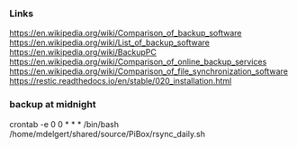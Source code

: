 ### Links
https://en.wikipedia.org/wiki/Comparison_of_backup_software
https://en.wikipedia.org/wiki/List_of_backup_software
https://en.wikipedia.org/wiki/BackupPC
https://en.wikipedia.org/wiki/Comparison_of_online_backup_services
https://en.wikipedia.org/wiki/Comparison_of_file_synchronization_software
https://restic.readthedocs.io/en/stable/020_installation.html

### backup at midnight 
crontab -e 
0 0 * * * /bin/bash /home/mdelgert/shared/source/PiBox/rsync_daily.sh

